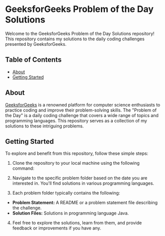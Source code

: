 # GeeksforGeeks Problem of the Day Solutions

Welcome to the GeeksforGeeks Problem of the Day Solutions repository! This repository contains my solutions to the daily coding challenges presented by GeeksforGeeks.

## Table of Contents

- [About](#about)
- [Getting Started](#getting-started)

## About

[GeeksforGeeks](https://www.geeksforgeeks.org/) is a renowned platform for computer science enthusiasts to practice coding and improve their problem-solving skills. The "Problem of the Day" is a daily coding challenge that covers a wide range of topics and programming languages. This repository serves as a collection of my solutions to these intriguing problems.

## Getting Started

To explore and benefit from this repository, follow these simple steps:

1. Clone the repository to your local machine using the following command:

2. Navigate to the specific problem folder based on the date you are interested in. You'll find solutions in various programming languages.

3. Each problem folder typically contains the following:
- **Problem Statement:** A README or a problem statement file describing the challenge.
- **Solution Files:** Solutions in programming language Java.

4. Feel free to explore the solutions, learn from them, and provide feedback or improvements if you have any.


